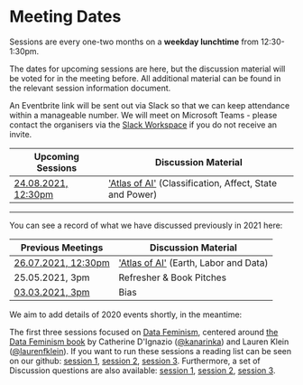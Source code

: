 # Meeting Dates

Sessions are every one-two months on a **weekday lunchtime** from 12:30-1:30pm.

The dates for upcoming sessions are here, but the discussion material will be voted for in the meeting before. All additional material can be found in the relevant session information document.

An Eventbrite link will be sent out via Slack so that we can keep attendance within a manageable number. We will meet on Microsoft Teams - please contact the organisers via the [Slack Workspace](https://govdatascience.slack.com) if you do not receive an invite.

| Upcoming Sessions                                      | Discussion Material |
|--------------------------------------------------------|---------------------|
| [24.08.2021, 12:30pm](./Sessions/2021/08-21-session.md)   | ['Atlas of AI'](https://yalebooks.co.uk/display.asp?k=9780300209570) (Classification, Affect, State and Power) |

--------------

You can see a record of what we have discussed previously in 2021 here:

| Previous Meetings | Discussion Material |
|-------------------|---------------------|
| [26.07.2021, 12:30pm](./Sessions/2021/07-21-session.md)   | ['Atlas of AI'](https://yalebooks.co.uk/display.asp?k=9780300209570) (Earth, Labor and Data) |
| 25.05.2021, 3pm   | Refresher & Book Pitches|
| [03.03.2021, 3pm](Sessions/2021/03-21-session.md)   | Bias |

We aim to add details of 2020 events shortly, in the meantime:

The first three sessions focused on [Data Feminism](https://github.com/ukgovdatascience/data-ethics-and-society-reading-group/tree/main/Sessions/2020/Data_Feminism), centered around [the Data Feminism book](https://data-feminism.mitpress.mit.edu/) by
Catherine D'Ignazio ([@kanarinka](https://twitter.com/kanarinka)) and Lauren Klein ([@laurenfklein](https://twitter.com/laurenfklein)). If you want to run these sessions a reading list can be seen on our github: [session 1](Sessions/2020/Data_Feminism/Session_1/1_Data-Feminism-Part-1.md), [session 2](Sessions/2020/Data_Feminism/Session_2/2_Reflecting-on-Practice.md), [session 3](Sessions/2020/Data_Feminism/Session_3/3_Data-Feminism-Part-2.md). Furthermore, a set of Discussion questions are also available: [session 1](Sessions/2020/Data_Feminism/Session_1/Session-1-Facilitator-Qs.md), [session 2](Sessions/2020/Data_Feminism/Session_2/Session-2-Facilitator-Qs.md), [session 3](Sessions/2020/Data_Feminism/Session_3/Session-3-Facilitator-Qs.md).
